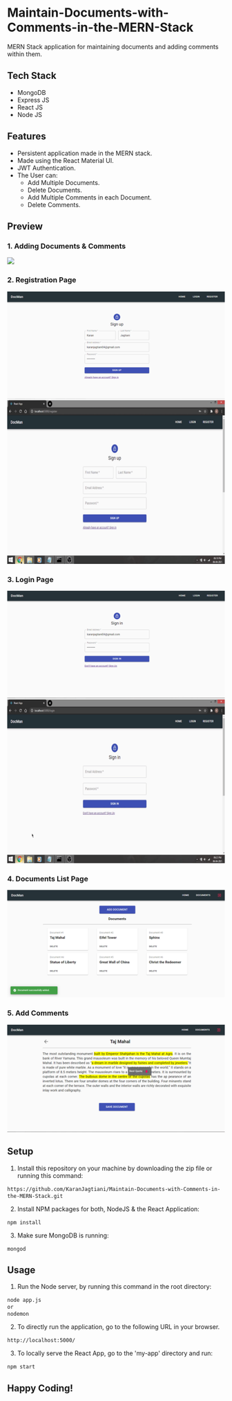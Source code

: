 # Maintain-Documents-with-Comments-in-the-MERN-Stack

MERN Stack application for maintaining documents and adding comments within them.

## Tech Stack
* MongoDB
* Express JS
* React JS
* Node JS

## Features
* Persistent application made in the MERN stack.
* Made using the React Material UI.
* JWT Authentication.
* The User can:
  - Add Multiple Documents.
  - Delete Documents.
  - Add Multiple Comments in each Document.
  - Delete Comments.

## Preview
### 1. Adding Documents & Comments
![](readme-content/add-comments-video.gif)
### 2. Registration Page
![](readme-content/register.png)
![](readme-content/register-video.gif)
### 3. Login Page
![](readme-content/login.png)
![](readme-content/login-video.gif)
### 4. Documents List Page
![](readme-content/docs-list.png)
### 5. Add Comments
![](readme-content/add-commnets.png)

## Setup

1. Install this repository on your machine by downloading the zip file or running this command:
```
https://github.com/KaranJagtiani/Maintain-Documents-with-Comments-in-the-MERN-Stack.git
```
2. Install NPM packages for both, NodeJS & the React Application:
```
npm install
```
3. Make sure MongoDB is running:
```
mongod
```

## Usage  
1. Run the Node server, by running this command in the root directory:
```
node app.js
or
nodemon
```
2. To directly run the application, go to the following URL in your browser.
```
http://localhost:5000/
```
3. To locally serve the React App, go to the 'my-app' directory and run:
```
npm start
```

## Happy Coding!
